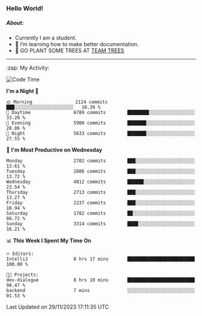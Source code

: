 ### Hello World!

##### About:
- Currently I am a student.
- 🌱 I’m learning how to make better documentation.
- 🌱 GO PLANT SOME TREES AT [TEAM TREES](https://teamtrees.org/)

---
  <summary>:zap: My Activity:</summary>
  
<!--START_SECTION:waka-->
![Code Time](http://img.shields.io/badge/Code%20Time-1%2C267%20hrs%2046%20mins-blue)

**I'm a Night 🦉** 

```text
🌞 Morning                2124 commits        ███░░░░░░░░░░░░░░░░░░░░░░   10.39 % 
🌆 Daytime                6789 commits        ████████░░░░░░░░░░░░░░░░░   33.20 % 
🌃 Evening                5900 commits        ███████░░░░░░░░░░░░░░░░░░   28.86 % 
🌙 Night                  5633 commits        ███████░░░░░░░░░░░░░░░░░░   27.55 % 
```
📅 **I'm Most Productive on Wednesday** 

```text
Monday                   2782 commits        ███░░░░░░░░░░░░░░░░░░░░░░   13.61 % 
Tuesday                  2806 commits        ███░░░░░░░░░░░░░░░░░░░░░░   13.72 % 
Wednesday                4812 commits        ██████░░░░░░░░░░░░░░░░░░░   23.54 % 
Thursday                 2713 commits        ███░░░░░░░░░░░░░░░░░░░░░░   13.27 % 
Friday                   2237 commits        ███░░░░░░░░░░░░░░░░░░░░░░   10.94 % 
Saturday                 1782 commits        ██░░░░░░░░░░░░░░░░░░░░░░░   08.72 % 
Sunday                   3314 commits        ████░░░░░░░░░░░░░░░░░░░░░   16.21 % 
```


📊 **This Week I Spent My Time On** 

```text
🔥 Editors: 
IntelliJ                 8 hrs 17 mins       █████████████████████████   100.00 % 

🐱‍💻 Projects: 
dev-dialogue             8 hrs 10 mins       █████████████████████████   98.47 % 
backend                  7 mins              ░░░░░░░░░░░░░░░░░░░░░░░░░   01.53 % 
```


 Last Updated on 29/11/2023 17:11:35 UTC
<!--END_SECTION:waka-->
